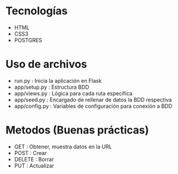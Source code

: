 # Tecnologías

 * HTML
 * CSS3
 * POSTGRES


# Uso de archivos

* run.py : Inicia la aplicación en Flask
* app/setup.py : Estructura BDD
* app/views.py : Lógica para cada ruta específica
* app/seed.py : Encargado de rellenar de datos la BDD respectiva
* app/config.py : Variables de configuración para conexión a BDD

# Metodos (Buenas prácticas)

- GET : Obtener, muestra datos en la URL
- POST : Crear
- DELETE : Borrar
- PUT : Actualizar
